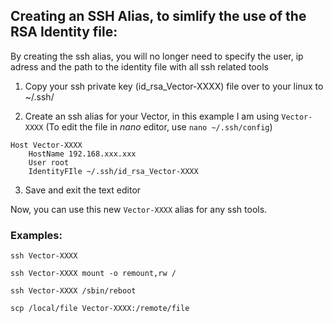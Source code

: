 
## Creating an SSH Alias, to simlify the use of the RSA Identity file:

By creating the ssh alias, you will no longer need to specify the user, ip adress and the path to the identity file with all ssh related tools


1. Copy your ssh private key (id_rsa_Vector-XXXX) file over to your linux to ~/.ssh/

2. Create an ssh alias for your Vector, in this example I am using `Vector-XXXX`
(To edit the file in *nano* editor, use `nano ~/.ssh/config`)

```
Host Vector-XXXX
    HostName 192.168.xxx.xxx
    User root
    IdentityFIle ~/.ssh/id_rsa_Vector-XXXX
```

3. Save and exit the text editor


Now, you can use this new `Vector-XXXX` alias for any ssh tools.

### Examples:

`ssh Vector-XXXX`

`ssh Vector-XXXX mount -o remount,rw /`

`ssh Vector-XXXX /sbin/reboot`

`scp /local/file Vector-XXXX:/remote/file`


